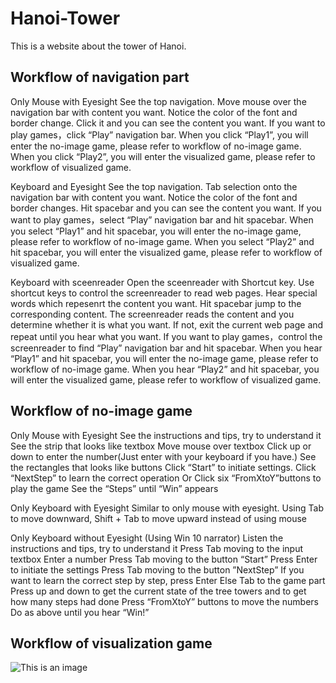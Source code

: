 # Hanoi-Tower
This is a website about the tower of Hanoi.
## **Workflow of navigation part**
Only Mouse with Eyesight
See the top navigation.
Move mouse over the navigation bar with content you want.
Notice the color of the font and border change.
Click it and you can see the content you want.
If you want to play games，click “Play” navigation bar.
When you click “Play1”, you will enter the no-image game, please refer to workflow of no-image game.
When you click “Play2”, you will enter the visualized game, please refer to workflow of visualized game.

Keyboard and Eyesight
See the top navigation.
Tab selection onto the navigation bar with content you want.
Notice the color of the font and border changes.
Hit spacebar and you can see the content you want.
If you want to play games，select “Play” navigation bar and hit spacebar.
When you select “Play1” and hit spacebar, you will enter the no-image game, please refer to workflow of no-image game.
When you select “Play2” and hit spacebar, you will enter the visualized game, please refer to workflow of visualized game.

Keyboard with sceenreader
Open the sceenreader with Shortcut key.
Use shortcut keys to control the screenreader to read web pages.
Hear special words which repesenrt the content you want.
Hit spacebar jump to the corresponding content.
The screenreader reads the content and you determine whether it is what you want.
If not, exit the current web page and repeat until you hear what you want.
If you want to play games，control the screenreader to find “Play” navigation bar and hit spacebar.
When you hear “Play1” and hit spacebar, you will enter the no-image game, please refer to workflow of no-image game.
When you hear “Play2” and hit spacebar, you will enter the visualized game, please refer to workflow of visualized game.

## **Workflow of no-image game**
Only Mouse with Eyesight
See the instructions and tips, try to understand it
See the strip that looks like textbox
Move mouse over textbox
Click up or down to enter the number(Just enter with your keyboard if you have.)
See the rectangles that looks like buttons
Click “Start” to initiate settings.
Click  “NextStep” to learn the correct operation
Or Click six “FromXtoY”buttons to play the game
See the “Steps” until “Win” appears

Only Keyboard with Eyesight
Similar to only mouse with eyesight. 
Using Tab to move downward, Shift + Tab to move upward instead of using mouse

Only Keyboard without Eyesight (Using Win 10 narrator)
Listen the instructions and tips, try to understand it
Press Tab moving to the input textbox
Enter a number
Press Tab moving to the button “Start”
Press Enter to initiate the settings
Press Tab moving to the button ”NextStep”
If you want to learn the correct step by step, press Enter
Else Tab to the game part
Press up and down to get the current state of the tree towers and to get how many steps had done
Press “FromXtoY” buttons to move the numbers
Do as above until you hear “Win!”

## **Workflow of visualization game**
![This is an image](![图片1](https://user-images.githubusercontent.com/89292585/177950563-28c8f41c-687a-4e09-81f0-d86013b86576.png)
)
